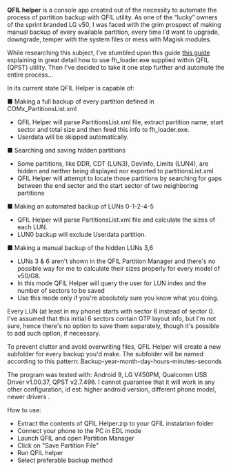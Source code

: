<b>QFIL helper</b> is a console app created out of the necessity to automate the process of partition backup with QFIL utility.  As one of the “lucky” owners of the sprint branded LG v50, I was faced with the grim prospect of making manual backup of every available partition, every time I’d want to upgrade, downgrade, temper with the system files or mess with Magisk modules. 

While researching this subject, I've stumbled upon this guide [this guide](https://forum.xda-developers.com/t/tutorial-full-flash-backup-and-restore.4362809/) explaining in great detail how to use fh_loader.exe supplied within QFIL (QPST) utility. Then I've decided to take it one step further and automate the entire process…

In its current state QFIL Helper is capable of:

■ Making a full backup of every partition defined in COMx_PartitionsList.xml
<ul>
<li>	QFIL Helper will parse PartitionsList.xml file, extract partition name, start sector and total size and then feed this info to fh_loader.exe. </li>
<li>	Userdata will be skipped automatically. </li>
</ul>

■ Searching and saving hidden partitions
<ul>
<li>	Some partitions, like DDR, CDT  (LUN3), DevInfo, Limits (LUN4),  are hidden and neither being displayed nor exported to partitionsList.xml</li>
<li>		QFIL Helper will attempt to locate those partitions by searching for gaps between the end sector and the start sector of two neighboring partitions</li>
</ul>

■ Making an automated backup of LUNs 0-1-2-4-5
<ul>
<li>QFIL Helper will parse PartitionsList.xml file and calculate the sizes of each LUN.</li>
<li>LUN0 backup will exclude Userdata partition.</li>
</ul>

■ Making a manual backup of the hidden LUNs 3,6
<ul>
<li>LUNs 3 & 6 aren't shown in the QFIL Partition Manager and there's no possible way for me to calculate their sizes properly for every model of v50/G8.</li>
<li>In this mode QFIL Helper will query the user for LUN index and the number of sectors to be saved</li>
<li>Use this mode only if you're absolutely sure you know what you doing.</li>
</ul>

Every LUN (at least in my phone) starts with sector 6 instead of sector 0. I've assumed that this initial 6 sectors contain GTP layout info, but I'm not sure, hence there's no option to save them separately, though it's possible to add such option, if necessary.

To prevent clutter and avoid overwriting files, QFIL Helper will create a new subfolder for every backup you'd make. The subfolder will be named according to this pattern: 
Backup-year-month-day-hours-minutes-seconds

The program was tested with: Android 9, LG V450PM, Qualcomm USB Driver v1.00.37, QPST v2.7.496. I cannot guarantee that it will work in any other configuration, id est: higher android version, different phone model, newer drivers .

How to use:
<ul>
<li>Extract the contents of QFIL Helper.zip to your QFIL instalation folder</li>
<li>Connect your phone to the PC in EDL mode</li>
<li>Launch QFIL and open Partition Manager</li>
<li>Click on "Save Partition File"</li>
<li>Run QFIL helper</li>
<li>Select preferable backup method</li>
</ul>
